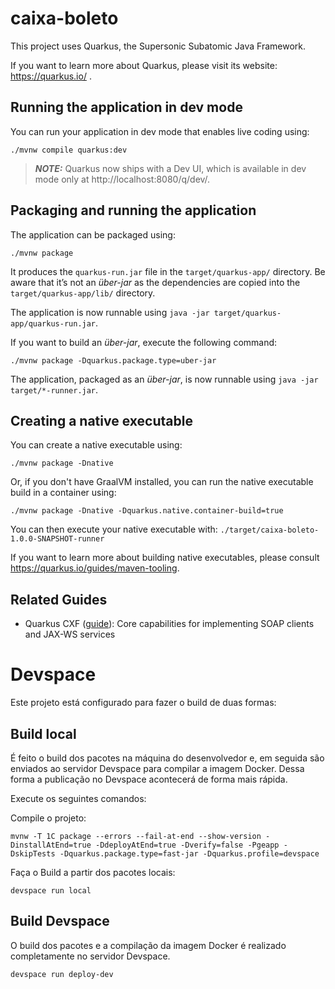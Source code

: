 # caixa-boleto

This project uses Quarkus, the Supersonic Subatomic Java Framework.

If you want to learn more about Quarkus, please visit its website: https://quarkus.io/ .

## Running the application in dev mode

You can run your application in dev mode that enables live coding using:
```shell script
./mvnw compile quarkus:dev
```

> **_NOTE:_**  Quarkus now ships with a Dev UI, which is available in dev mode only at http://localhost:8080/q/dev/.

## Packaging and running the application

The application can be packaged using:
```shell script
./mvnw package
```
It produces the `quarkus-run.jar` file in the `target/quarkus-app/` directory.
Be aware that it’s not an _über-jar_ as the dependencies are copied into the `target/quarkus-app/lib/` directory.

The application is now runnable using `java -jar target/quarkus-app/quarkus-run.jar`.

If you want to build an _über-jar_, execute the following command:
```shell script
./mvnw package -Dquarkus.package.type=uber-jar
```

The application, packaged as an _über-jar_, is now runnable using `java -jar target/*-runner.jar`.

## Creating a native executable

You can create a native executable using: 
```shell script
./mvnw package -Dnative
```

Or, if you don't have GraalVM installed, you can run the native executable build in a container using: 
```shell script
./mvnw package -Dnative -Dquarkus.native.container-build=true
```

You can then execute your native executable with: `./target/caixa-boleto-1.0.0-SNAPSHOT-runner`

If you want to learn more about building native executables, please consult https://quarkus.io/guides/maven-tooling.

## Related Guides

- Quarkus CXF ([guide](https://quarkiverse.github.io/quarkiverse-docs/quarkus-cxf/dev/reference/extensions/quarkus-cxf.html)): Core capabilities for implementing SOAP clients and JAX-WS services


# Devspace

Este projeto está configurado para fazer o build de duas formas:

## Build local

É feito o build dos pacotes na máquina do desenvolvedor e, em seguida são enviados ao servidor Devspace para compilar a imagem Docker. Dessa forma a publicação no Devspace acontecerá de forma mais rápida.

Execute os seguintes comandos:

Compile o projeto:

``` shell
mvnw -T 1C package --errors --fail-at-end --show-version -DinstallAtEnd=true -DdeployAtEnd=true -Dverify=false -Pgeapp -DskipTests -Dquarkus.package.type=fast-jar -Dquarkus.profile=devspace
```

Faça o Build a partir dos pacotes locais:
``` shell
devspace run local
```

## Build Devspace

O build dos pacotes e a compilação da imagem Docker é realizado completamente no servidor Devspace.
``` shell
devspace run deploy-dev
```